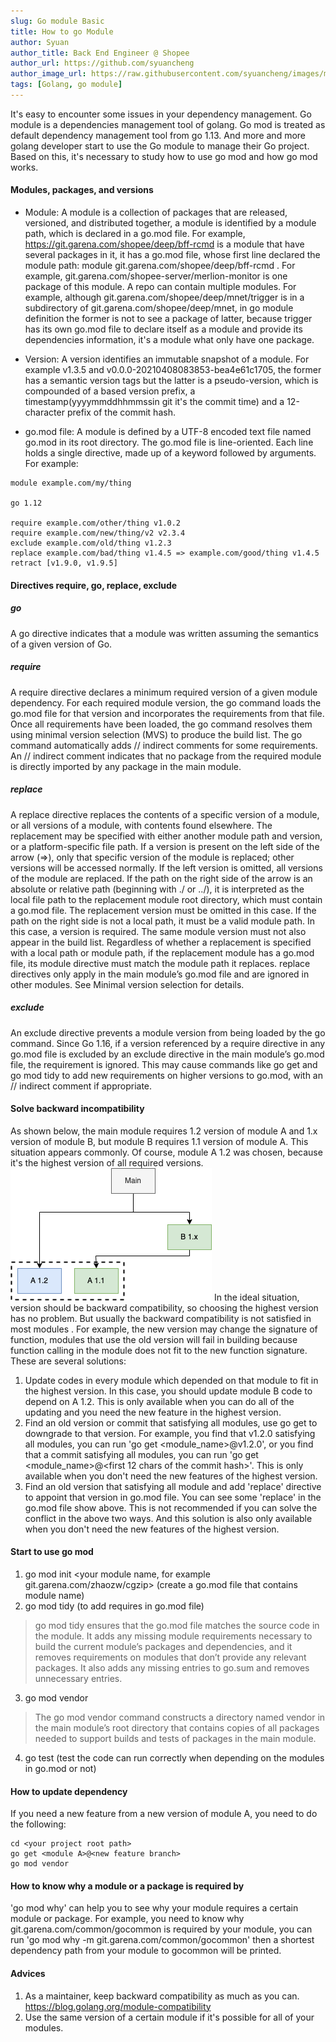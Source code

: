 ```yaml
---
slug: Go module Basic
title: How to go Module
author: Syuan
author_title: Back End Engineer @ Shopee
author_url: https://github.com/syuancheng
author_image_url: https://raw.githubusercontent.com/syuancheng/images/master/.github/resource/profile_460x460.jpg
tags: [Golang, go module]
---
```


It's easy to encounter some issues in your dependency management. Go module is a dependencies management tool of golang. Go mod is treated as default dependency management tool from go 1.13. And more and more golang developer start to use the Go module to manage their Go project. Based on this, it's necessary to study how to use go mod and how go mod works.

#### Modules, packages, and versions

- Module: A module is a collection of packages that are released, versioned, and distributed together, a module is identified by a module path, which is declared in a go.mod file. For example, https://git.garena.com/shopee/deep/bff-rcmd is a module that have several packages in it, it has a go.mod file, whose first line declared the module path:  module git.garena.com/shopee/deep/bff-rcmd . For example, git.garena.com/shopee-server/merlion-monitor is one package of this module. A repo can contain multiple modules. For example,  although git.garena.com/shopee/deep/mnet/trigger is in a subdirectory of git.garena.com/shopee/deep/mnet, in go module definition the former is not to see a package of latter, because trigger has its own go.mod file to declare itself as a module and provide its dependencies information, it's a module what only have one package.

- Version: A version identifies an immutable snapshot of a module. For example v1.3.5 and v0.0.0-20210408083853-bea4e61c1705, the former has a semantic version tags but the latter is a pseudo-version, which is compounded of a based version prefix, a timestamp(yyyymmddhhmmssin git it's the commit time) and a 12-character prefix of the commit hash.

- go.mod file: A module is defined by a UTF-8 encoded text file named go.mod in its root directory. The go.mod file is line-oriented. Each line holds a single directive, made up of a keyword followed by arguments. For example:

```
module example.com/my/thing

go 1.12 

require example.com/other/thing v1.0.2
require example.com/new/thing/v2 v2.3.4
exclude example.com/old/thing v1.2.3
replace example.com/bad/thing v1.4.5 => example.com/good/thing v1.4.5
retract [v1.9.0, v1.9.5]
```

#### Directives require, go, replace, exclude

##### go
A go directive indicates that a module was written assuming the 
semantics of a given version of Go.

##### require
A require directive declares a minimum required version of a given module dependency. For each required module version, the go command loads the go.mod file for that version and incorporates the requirements from that file. Once all requirements have been loaded, the go command resolves them using minimal version selection (MVS) to produce the build list.
The go command automatically adds // indirect comments for some requirements. An // indirect comment indicates that no package from the required module is directly imported by any package in the main module.

##### replace
A replace directive replaces the contents of a specific version of a module, or all versions of a module, with contents found elsewhere. The replacement may be specified with either another module path and version, or a platform-specific file path.
If a version is present on the left side of the arrow (=>), only that specific version of the module is replaced; other versions will be accessed normally. If the left version is omitted, all versions of the module are replaced.
If the path on the right side of the arrow is an absolute or relative path (beginning with ./ or ../), it is interpreted as the local file path to the replacement module root directory, which must contain a go.mod file. The replacement version must be omitted in this case.
If the path on the right side is not a local path, it must be a valid module path. In this case, a version is required. The same module version must not also appear in the build list.
Regardless of whether a replacement is specified with a local path or module path, if the replacement module has a go.mod file, its module directive must match the module path it replaces.
replace directives only apply in the main module’s go.mod file and are ignored in other modules. See Minimal version selection for details.

##### exclude
An exclude directive prevents a module version from being loaded by the go command.
Since Go 1.16, if a version referenced by a require directive in any go.mod file is excluded by an exclude directive in the main module’s go.mod file, the requirement is ignored. This may cause commands like go get and go mod tidy to add new requirements on higher versions to go.mod, with an // indirect comment if appropriate.

#### Solve backward incompatibility
As shown below, the main module requires 1.2 version of module A and 1.x version of module B, but module B  requires 1.1 version of module A. This situation appears commonly. Of course, module A 1.2 was chosen, because it's the highest version of all required versions.
![image](../static/resource/gomod1.png)
In the ideal situation, version should be backward compatibility, so choosing the highest version has no problem. But usually the backward compatibility is not satisfied in most modules . For example, the new version may change the signature of function, modules that use the old version will fail in building because function calling in the module does not fit to the new function signature. These are several solutions:
1. Update codes in every module which depended on that module to fit in the highest version. In this case, you should update module B code to depend on A 1.2. This is only available when you can do all of the updating and you need the new feature in the highest version.
2. Find an old version or commit that satisfying all modules, use go get to downgrade to that version. For example, you find that v1.2.0 satisfying all modules, you can run 'go get <module_name>@v1.2.0', or you find that a commit satisfying all modules, you can run 'go get <module_name>@<first 12 chars of the commit hash>'. This is only available when you don't need the new features of the highest version.
3. Find an old version that satisfying all module and add 'replace' directive to appoint that version in go.mod file. You can see some 'replace' in the go.mod file show above. This is not recommended if you can solve the conflict in the above two ways. And this solution is also only available when you don't need the new features of the highest version.

#### Start to use go mod

1. go mod init <your module name, for example git.garena.com/zhaozw/cgzip> (create a go.mod file that contains module name)
2. go mod tidy (to add requires in go.mod file)
> go mod tidy ensures that the go.mod file matches the source code in the module. It adds any missing module requirements necessary to build the current module’s packages and dependencies, and it removes requirements on modules that don’t provide any relevant packages. It also adds any missing entries to go.sum and removes unnecessary entries.
3. go mod vendor  
> The go mod vendor command constructs a directory named vendor in the main module’s root directory that contains copies of all packages needed to support builds and tests of packages in the main module.
4. go test (test the code can run correctly when depending on the modules in go.mod or not)

#### How to update dependency
If you need a new feature from a new version of module A, you need to do the following:
```
cd <your project root path>
go get <module A>@<new feature branch>
go mod vendor
```
#### How  to know why a module or a package is required by
'go mod why' can help you to see why your module requires a certain module or package.
For example, you need to know why git.garena.com/common/gocommon is required by your module, you can run 'go mod why -m git.garena.com/common/gocommon' then a shortest dependency path from your module to gocommon will be printed.


#### Advices
1. As a maintainer, keep backward compatibility as much as you can. https://blog.golang.org/module-compatibility
2. Use the same version of a certain module if it's possible for all of your modules.